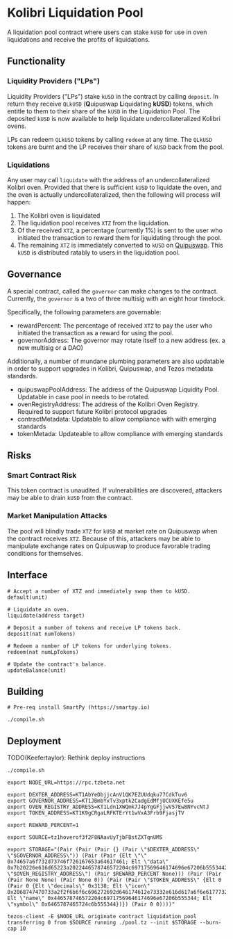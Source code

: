 # Kolibri Liquidation Pool

A liquidation pool contract where users can stake `kUSD` for use in oven liquidations and receive the profits of liquidations.

##  Functionality 

### Liquidity Providers ("LPs")

Liquidity Providers ("LPs") stake `kUSD` in the contract by calling `deposit`. In return they receive `QLkUSD` (**Q**uipuswap **L**iquidating **kUSD**) tokens, which entitle to them to their share of the `kUSD` in the Liquidation Pool. The deposited `kUSD` is now available to help liquidate undercollateralized Kolibri ovens.

LPs can redeem `QLkUSD` tokens by calling `redeem` at any time. The `QLkUSD` tokens are burnt and the LP receives their share of `kUSD` back from the pool. 

### Liquidations

Any user may call `liquidate` with the address of an undercollateralized Kolibri oven. Provided that there is sufficient `kUSD` to liquidate the oven, and the oven is actually undercollateralized, then the following will process will happen:
1. The Kolibri oven is liquidated
2. The liquidation pool receives `XTZ` from the liquidation. 
3. Of the received `XTZ`, a percentage (currently 1%) is sent to the user who initiated the transaction to reward them for liquidating through the pool.
4. The remaining `XTZ` is immediately converted to `kUSD` on [Quipuswap](https://quipusap.com). This `kUSD` is distributed ratably to users in the liquidation pool.

## Governance

A special contract, called the `governor` can make changes to the contract. Currently, the `governor` is a two of three multisig with an eight hour timelock. 

Specifically, the following parameters are governable:
- rewardPercent: The percentage of received `XTZ` to pay the user who initiated the transaction as a reward for using the pool.
- governorAddress: The governor may rotate itself to a new address (ex. a new multisig or a DAO)

Additionally, a number of mundane plumbing parameters are also updatable in order to support upgrades in Kolibri, Quipuswap, and Tezos metadata standards.
- quipuswapPoolAddress: The address of the Quipuswap Liquidity Pool. Updatable in case pool in needs to be rotated.
- ovenRegistryAddress: The address of the Kolibri Oven Registry. Required to support future Kolibri protocol upgrades
- contractMetadata: Updatable to allow compliance with with emerging standards
- tokenMetada: Updateable to allow compliance with emerging standards

## Risks

### Smart Contract Risk
This token contract is unaudited. If vulnerabilities are discovered, attackers may be able to drain `kUSD` from the contract.

### Market Manipulation Attacks

The pool will blindly trade `XTZ` for `kUSD` at market rate on Quipuswap when the contract receives `XTZ`. Because of this, attackers may be able to manipulate exchange rates on Quipuswap to produce favorable trading conditions for themselves.

## Interface

```
# Accept a number of XTZ and immediately swap them to kUSD.
default(unit)

# Liquidate an oven.
liquidate(address target)

# Deposit a number of tokens and receive LP tokens back.
deposit(nat numTokens)

# Redeem a number of LP tokens for underlying tokens.
redeem(nat numLpTokens)

# Update the contract's balance.
updateBalance(unit)
```

## Building

```
# Pre-req install SmartPy (https://smartpy.io)

./compile.sh
```

##  Deployment

TODO(Keefertaylor): Rethink deploy instructions
```
./compile.sh

export NODE_URL=https://rpc.tzbeta.net

export DEXTER_ADDRESS=KT1AbYeDbjjcAnV1QK7EZUUdqku77CdkTuv6
export GOVERNOR_ADDRESS=KT1JBmbYxTv3xptk2CadgEdMfjUCUXKEfe5u
export OVEN_REGISTRY_ADDRESS=KT1Ldn1XWQmk7J4pYgGFjjwV57Ew8NYvcNtJ
export TOKEN_ADDRESS=KT1K9gCRgaLRFKTErYt1wVxA3Frb9FjasjTV

export REWARD_PERCENT=1

export SOURCE=tz1hoverof3f2F8NAavUyTjbFBstZXTqnUMS

export STORAGE="(Pair (Pair (Pair {} (Pair \"$DEXTER_ADDRESS\" \"$GOVERNOR_ADDRESS\")) (Pair (Pair {Elt \"\" 0x74657a6f732d73746f726167653a64617461; Elt \"data\" 0x7b20226e616d65223a2022446578746572204c69717569646174696e67206b555344222c2020226465736372697074696f6e223a20226b555344204c69717569646174696f6e20506f6f6c207469656420746f20446578746572222c202022617574686f7273223a205b22486f766572204c616273203c68656c6c6f40686f7665722e656e67696e656572696e673e225d2c202022686f6d6570616765223a20202268747470733a2f2f6b6f6c696272692e66696e616e636522207d} \"$OVEN_REGISTRY_ADDRESS\") (Pair $REWARD_PERCENT None))) (Pair (Pair (Pair None None) (Pair None 0)) (Pair (Pair \"$TOKEN_ADDRESS\" {Elt 0 (Pair 0 {Elt \"decimals\" 0x3138; Elt \"icon\" 0x2068747470733a2f2f6b6f6c696272692d646174612e73332e616d617a6f6e6177732e636f6d2f6c6f676f2e706e67; Elt \"name\" 0x446578746572204c69717569646174696e67206b555344; Elt \"symbol\" 0x6465787465724c6b555344})}) (Pair 0 0))))"

tezos-client -E $NODE_URL originate contract liquidation_pool transferring 0 from $SOURCE running ./pool.tz --init $STORAGE --burn-cap 10
```
